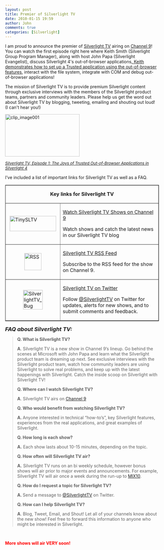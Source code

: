 ```yaml
---
layout: post
title: Premier of Silverlight TV
date: 2010-01-15 19:59
author: John
comments: true
categories: [Silverlight]
---
```

<p>I am proud to announce the premier of <a href="http://channel9.msdn.com/shows/SilverlightTV/">Silverlight TV</a> airing on <a href="http://channel9.msdn.com/">Channel 9</a>! You can watch the first episode right here where Keith Smith (Silverlight Group Program Manager), along with host John Papa (Silverlight Evangelist), discuss Silverlight 4's out-of-browser applications<a href="http://channel9.msdn.com/shows/SilverlightTV/Out-of-Browser-in-Silverlight-4-Silverlight-TV-Episode-1/">. Keith demonstrates how to set up a Trusted application using the out-of-browser features</a>, interact with the file system, integrate with COM and debug out-of-browser applications!</p>  <p>The mission of Silverlight TV is to provide premium Silverlight content through exclusive interviews with the members of the Silverlight product teams, partners and community leaders. Please help us get the word out about Silverlight TV by blogging, tweeting, emailing and shouting out loud! (I can't hear you!) </p>  <p><a href="http://channel9.msdn.com/shows/SilverlightTV/"><img style="border-right-width: 0px; display: inline; border-top-width: 0px; border-bottom-width: 0px; border-left-width: 0px" title="clip_image001" border="0" alt="clip_image001" src="http://images.johnpapa.net/wp-content/uploads/files/media/image/WindowsLiveWriter/7f977e907c4d_EE29/clip_image001_64b0d373-2931-4a04-8ed9-d0ed32699463.jpg" width="244" height="139" /></a></p>  <p><em><font size="2"><a href="http://channel9.msdn.com/shows/SilverlightTV/Out-of-Browser-in-Silverlight-4-Silverlight-TV-Episode-1/">Silverlight TV, Episode 1: The Joys of Trusted Out-of-Browser Applications in Silverlight 4</a></font></em></p>  <p>I’ve included a list of important links for Silverlight TV as well as a FAQ.    <table border="1" cellspacing="0" cellpadding="0"><tbody>       <tr>         <td colspan="2">           <p align="center"><b>Key links for Silverlight TV</b></p>         </td>       </tr>        <tr>         <td width="162">           <p><a href="http://images.johnpapa.net/wp-content/uploads/files/media/image/WindowsLiveWriter/7f977e907c4d_EE29/TinySLTV_2.jpg"><img style="border-right-width: 0px; display: block; float: none; border-top-width: 0px; border-bottom-width: 0px; margin-left: auto; border-left-width: 0px; margin-right: auto" title="TinySLTV" border="0" alt="TinySLTV" src="http://images.johnpapa.net/wp-content/uploads/files/media/image/WindowsLiveWriter/7f977e907c4d_EE29/TinySLTV_thumb.jpg" width="152" height="50" /></a> </p>         </td>          <td width="306">           <p><a href="http://channel9.msdn.com/shows/SilverlightTV/">Watch Silverlight TV Shows on Channel 9</a></p>            <p>Watch shows and catch the latest news in our Silverlight TV blog</p>         </td>       </tr>        <tr>         <td width="162">           <p><a href="http://images.johnpapa.net/wp-content/uploads/files/media/image/WindowsLiveWriter/7f977e907c4d_EE29/RSS_2.png"><img style="border-right-width: 0px; display: block; float: none; border-top-width: 0px; border-bottom-width: 0px; margin-left: auto; border-left-width: 0px; margin-right: auto" title="RSS" border="0" alt="RSS" src="http://images.johnpapa.net/wp-content/uploads/files/media/image/WindowsLiveWriter/7f977e907c4d_EE29/RSS_thumb.png" width="56" height="56" /></a> </p>         </td>          <td width="306">           <p><a href="http://channel9.msdn.com/shows/SilverlightTV/RSS/">Silverlight TV RSS Feed</a></p>            <p>Subscribe to the RSS feed for the show on Channel 9.</p>         </td>       </tr>        <tr>         <td width="162">           <p><a href="http://images.johnpapa.net/wp-content/uploads/files/media/image/WindowsLiveWriter/7f977e907c4d_EE29/SilverlightTV_Bug_2.png"><img style="border-right-width: 0px; display: block; float: none; border-top-width: 0px; border-bottom-width: 0px; margin-left: auto; border-left-width: 0px; margin-right: auto" title="SilverlightTV_Bug" border="0" alt="SilverlightTV_Bug" src="http://images.johnpapa.net/wp-content/uploads/files/media/image/WindowsLiveWriter/7f977e907c4d_EE29/SilverlightTV_Bug_thumb.png" width="64" height="64" /></a> </p>         </td>          <td width="306">           <p><a href="http://www.twitter.com/SilverlightTV">Silverlight TV on Twitter</a></p>            <p>Follow <a href="http://www.twitter.com/SilverlightTV">@SilverlightTV</a> on Twitter for updates, alerts for new shows, and to submit comments and feedback. </p>         </td>       </tr>     </tbody></table> </p>  <p><b><i><font size="4">FAQ about Silverlight TV:</font></i></b></p>  <p><b></b></p>  <blockquote>   <p><b>Q. What is Silverlight TV?</b></p>    <p><b>A</b>. Silverlight TV is a new show in Channel 9’s lineup. Go behind the scenes at Microsoft with John Papa and learn what the Silverlight product team is dreaming up next. See exclusive interviews with the Silverlight product team, watch how community leaders are using Silverlight to solve real problems, and keep up with the latest happenings with Silverlight. Catch the inside scoop on Silverlight with Silverlight TV!</p>    <p><b></b></p>    <p><b>Q. Where can I watch Silverlight TV?</b></p>    <p><b>A</b>. Silverlight TV airs on <a href="http://channel9.msdn.com/shows/SilverlightTV/">Channel 9</a></p>    <p><b></b></p>    <p><b>Q. Who would benefit from watching Silverlight TV?</b></p>    <p><b>A. </b>Anyone interested in technical “how-to’s”, key Silverlight features, experiences from the real applications, and great examples of Silverlight. <b></b></p>    <p><b></b></p>    <p><b>Q. How long is each show?</b></p>    <p><b>A.</b> Each show lasts about 10-15 minutes, depending on the topic. </p>    <p><b></b></p>    <p><b>Q. How often will Silverlight TV air?</b></p>    <p><b>A.</b> Silverlight TV runs on an bi weekly schedule, however bonus shows will air prior to major events and announcements. For example, Silverlight TV will air once a week during the run-up to <a href="http://live.visitmix.com/">MIX10</a>.</p>    <p><b></b></p>    <p><b>Q. How do I request a topic for Silverlight TV?</b></p>    <p><b>A. </b>Send a message to <a href="http://www.twitter.com/SilverlightTV">@SilverlightTV</a> on Twitter. </p>    <p><b>Q. How can I help Silverlight TV?</b></p>    <p><b>A</b>. Blog, Tweet, Email, and Shout! Let all of your channels know about the new show! Feel free to forward this information to anyone who might be interested in Silverlight. </p> </blockquote>  <p>&#160;</p>  <p><strong><font color="#ff0000">More shows will air VERY soon!</font></strong></p>

